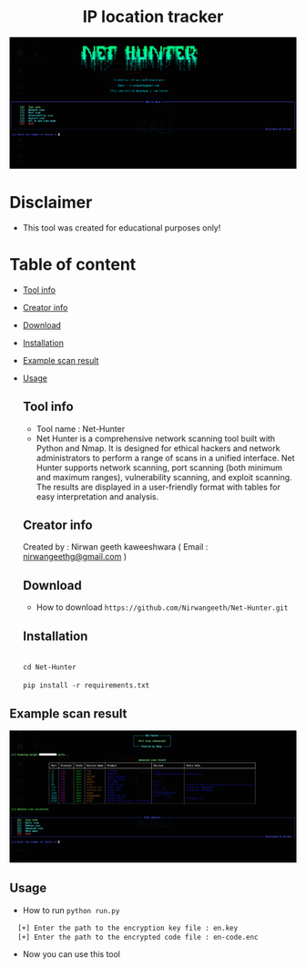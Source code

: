 <h1 align=center> IP location tracker </h1>

![Net-Hunter(interface)](/Net-Hunter(interface).png)

# Disclaimer
* This tool was created for educational purposes only!

# Table of content

* [Tool info](#toolinfo)
* [Creator info](#creatorinfo)
* [Download](#download)
* [Installation](#installation)
* [Example scan result](#examplescanresult)
* [Usage](#usage)
  

  ## Tool info

  * Tool name : Net-Hunter
  * Net Hunter is a comprehensive network scanning tool built with Python and Nmap. It is designed for ethical hackers and network administrators to perform a range of scans in a unified interface. Net Hunter supports network scanning, port scanning (both minimum and maximum ranges), vulnerability scanning, and exploit scanning. The results are displayed in a user-friendly format with  tables for easy interpretation and analysis.
  
  ## Creator info

  Created by : Nirwan geeth kaweeshwara
  ( Email    : nirwangeethg@gmail.com )

  ## Download

  * How to download  `https://github.com/Nirwangeeth/Net-Hunter.git`

  ## Installation

  ```
  
  cd Net-Hunter

  pip install -r requirements.txt
  
  ```
## Example scan result

![Net-Hunter(Advance-port-scan)](/Net-Hunter(Advance-port-scan).png)

## Usage

* How to run  `python run.py`
```
  [+] Enter the path to the encryption key file : en.key
  [+] Enter the path to the encrypted code file : en-code.enc
```
* Now you can use this tool


  
 
